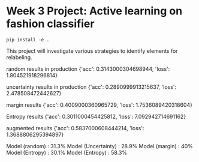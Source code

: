 # Week 3 Project: Active learning on fashion classifier

```
pip install -e .
```

This project will investigate various strategies to identify elements for relabeling.



random results in production 
{'acc': 0.3143000304698944, 'loss': 1.804521918296814}

uncertainty results in production
{'acc': 0.2890999913215637, 'loss': 2.478508472442627}

margin results 
{'acc': 0.4009000360965729, 'loss': 1.7536089420318604}

Entropy results 
{'acc': 0.3011000454425812, 'loss': 7.092942714691162}

augmented results
{'acc': 0.5837000608444214, 'loss': 1.3688806295394897}

Model (random) : 31.3%
Model (Uncertainty) : 28.9%
Model (margin) : 40%
Model (Entropy) : 30.1%
Model (Entropy) : 58.3%

